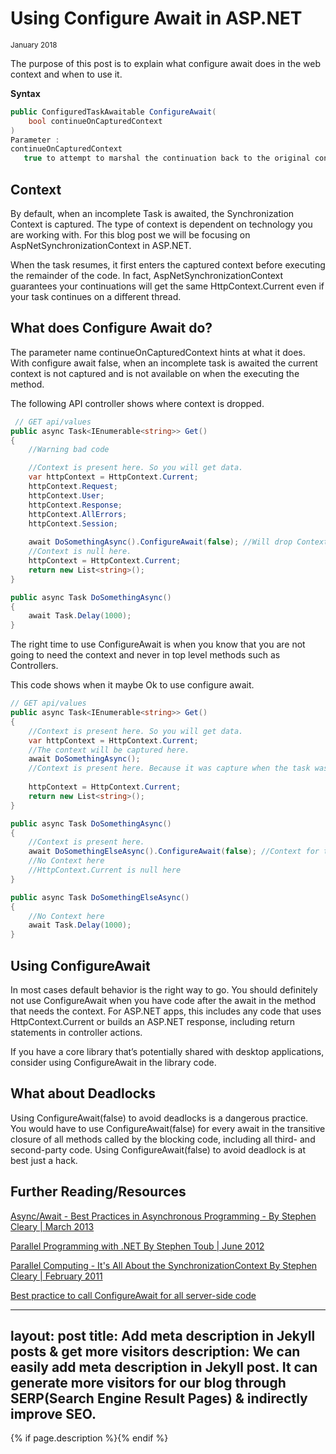 # Using Configure Await in ASP.NET 
<sub>January 2018<sub>

The purpose of this post is to explain what configure await does in the web context and when to use it.

__Syntax__
```cs
public ConfiguredTaskAwaitable ConfigureAwait(
	bool continueOnCapturedContext
)
Parameter :
continueOnCapturedContext
   true to attempt to marshal the continuation back to the original context captured; otherwise, false.
```


## Context 
By default, when an incomplete Task is awaited, the Synchronization Context is captured. The type of context is dependent on technology you are working with. For this blog post we will be focusing on AspNetSynchronizationContext in ASP.NET.

When the task resumes, it first enters the captured context before executing the remainder of the code. In fact, AspNetSynchronizationContext guarantees your continuations will get the same HttpContext.Current even if your task continues on a different thread. 
 
## What does Configure Await do?
The parameter name continueOnCapturedContext hints at what it does. With configure await false, when an incomplete task is awaited the current context is not captured and is not available on when the executing the method. 

The following API controller shows where context is dropped.
```cs
 // GET api/values
public async Task<IEnumerable<string>> Get()
{
    //Warning bad code

    //Context is present here. So you will get data.
    var httpContext = HttpContext.Current;
    httpContext.Request;
    httpContext.User;
    httpContext.Response;
    httpContext.AllErrors;
    httpContext.Session;
    
    await DoSomethingAsync().ConfigureAwait(false); //Will drop Context here.
    //Context is null here. 
    httpContext = HttpContext.Current;
    return new List<string>();
}

public async Task DoSomethingAsync()
{
    await Task.Delay(1000);
}
```
The right time to use ConfigureAwait is when you know that you are not going to need the context and never in top level methods such as Controllers. 

This code shows when it maybe Ok to use configure await. 
```cs
// GET api/values
public async Task<IEnumerable<string>> Get()
{
    //Context is present here. So you will get data.
    var httpContext = HttpContext.Current;
    //The context will be captured here.
    await DoSomethingAsync();
    //Context is present here. Because it was capture when the task was awaited.
    
    httpContext = HttpContext.Current;
    return new List<string>();
}

public async Task DoSomethingAsync()
{
    //Context is present here.
    await DoSomethingElseAsync().ConfigureAwait(false); //Context for this function dropped here.
    //No Context here
    //HttpContext.Current is null here
}

public async Task DoSomethingElseAsync()
{
    //No Context here
    await Task.Delay(1000);
}
```

## Using ConfigureAwait
In most cases default behavior is the right way to go.  You should definitely not use ConfigureAwait when you have code after the await in the method that needs the context. For ASP.NET apps, this includes any code that uses HttpContext.Current or builds an ASP.NET response, including return statements in controller actions.

If you have a core library that’s potentially shared with desktop applications, consider using ConfigureAwait in the library code.

## What about Deadlocks 
Using ConfigureAwait(false) to avoid deadlocks is a dangerous practice. You would have to use ConfigureAwait(false) for every await in the transitive closure of all methods called by the blocking code, including all third- and second-party code. Using ConfigureAwait(false) to avoid deadlock is at best just a hack. 

## Further Reading/Resources
[Async/Await - Best Practices in Asynchronous Programming - By Stephen Cleary \| March 2013](https://msdn.microsoft.com/en-us/magazine/jj991977.aspx)

[Parallel Programming with .NET By Stephen Toub \| June 2012](https://blogs.msdn.microsoft.com/pfxteam/2012/06/15/executioncontext-vs-synchronizationcontext)

[Parallel Computing - It's All About the SynchronizationContext By Stephen Cleary \| February 2011](https://msdn.microsoft.com/en-us/magazine/gg598924.aspx)

[Best practice to call ConfigureAwait for all server-side code](https://stackoverflow.com/questions/13489065/best-practice-to-call-configureawait-for-all-server-side-code)

---
layout: post
title: Add meta description in Jekyll posts & get more visitors
description: We can easily add meta description in Jekyll post. It can generate more visitors for our blog through SERP(Search Engine Result Pages) & indirectly improve SEO.
---
{% if page.description %}<meta name="description" content="{{ page.description }}">{% endif %}
